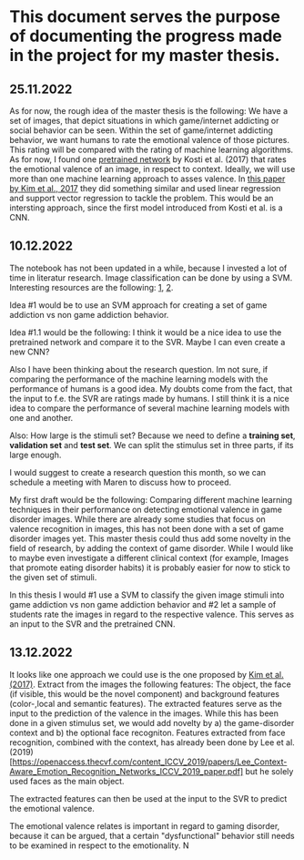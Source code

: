 # This document serves the purpose of documenting the progress made in the project for my master thesis.

## 25.11.2022
As for now, the rough idea of the master thesis is the following:
We have a set of images, that depict situations in which game/internet addicting or social behavior can be seen. Within the set of game/internet addicting behavior, we want humans to rate the emotional valence of those pictures. This rating will be compared with the rating of machine learning algorithms. As for now, I found one [pretrained network](https://github.com/rkosti/emotic) by Kosti et al. (2017) that rates the emotional valence of an image, in respect to context. Ideally, we will use more than one machine learning approach to asses valence. In [this paper by Kim et al., 2017](https://arxiv.org/pdf/1705.07543.pdf) they did something similar and used linear regression and support vector regression to tackle the problem. This would be an intersting approach, since the first model introduced from Kosti et al. is a CNN. 

## 10.12.2022
The notebook has not been updated in a while, because I invested a lot of time in literatur research. Image classification can be done by using a SVM. Interesting resources are the following: [1](https://medium.com/analytics-vidhya/image-classification-using-machine-learning-support-vector-machine-svm-dc7a0ec92e01), [2](https://nikolasent.github.io/classifier/2017/08/01/Image-classification-using-SVM.html). 

Idea #1 would be to use an SVM approach for creating a set of game addiction vs non game addiction behavior.

Idea #1.1 would be the following:
I think it would be a nice idea to use the pretrained network and compare it to the SVR. Maybe I can even create a new CNN? 

Also I have been thinking about the research question. Im not sure, if comparing the performance of the machine learning models with the performance of humans is a good idea. My doubts come from the fact, that the input to f.e. the SVR are ratings made by humans. I still think it is a nice idea to compare the performance of several machine learning models with one and another. 

Also:
How large is the stimuli set? Because we need to define a **training set**, **validation set** and **test set**. We can split the stimulus set in three parts, if its large enough.

I would suggest to create a research question this month, so we can schedule a meeting with Maren to discuss how to proceed.

My first draft would be the following: Comparing different machine learning techniques in their performance on detecting emotional valence in game disorder images.
While there are already some studies that focus on valence recognition in images, this has not been done with a set of game disorder images yet. This master thesis could thus add some novelty in the field of research, by adding the context of game disorder. While I would like to maybe even investigate a different clinical context (for example, Images that promote eating disorder habits) it is probably easier for now to stick to the given set of stimuli.

In this thesis I would #1 use a SVM to classify the given image stimuli into game addiction vs non game addiction behavior and #2 let a sample of students rate the images in regard to the respective valence. This serves as an input to the SVR and the pretrained CNN.

## 13.12.2022
It looks like one approach we could use is the one proposed by [Kim et al. (2017)](https://arxiv.org/pdf/1705.07543.pdf).
Extract from the images the following features:
The object, the face (if visible, this would be the novel component) and background features (color-,local and semantic features). The extracted features serve as the input to the prediction of the valence in the images. 
While this has been done in a given stimulus set, we would add novelty by a) the game-disorder context and b) the optional face recogniton. 
Features extracted from face recognition, combined with the context, has already been done by Lee et al. (2019)[https://openaccess.thecvf.com/content_ICCV_2019/papers/Lee_Context-Aware_Emotion_Recognition_Networks_ICCV_2019_paper.pdf] but he solely used faces as the main object.

The extracted features can then be used at the input to the SVR to predict the emotional valence.

The emotional valence relates is important in regard to gaming disorder, because it can be argued, that a certain "dysfunctional" behavior still needs to be examined in respect to the emotionality. N
